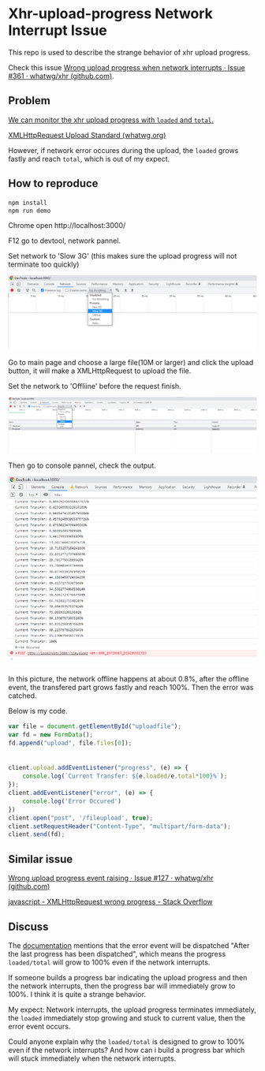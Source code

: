 # Xhr-upload-progress Network Interrupt Issue

This repo is used to describe the strange behavior of xhr upload progress.

Check this issue [Wrong upload progress when network interrupts · Issue #361 · whatwg/xhr (github.com)](https://github.com/whatwg/xhr/issues/361).


## Problem

[We can monitor the xhr upload progress with `loaded` and `total`.](https://stackoverflow.com/questions/76976/how-to-get-progress-from-xmlhttprequest/3694435#3694435)

[XMLHttpRequest Upload Standard (whatwg.org)](https://xhr.spec.whatwg.org/#xmlhttprequestupload)

However, if network error occures  during the upload, the `loaded` grows fastly and reach `total`, which is out of my expect.

## How to reproduce

```
npm install
npm run demo
```

Chrome open http://localhost:3000/

F12 go to devtool, network pannel.

Set network to 'Slow 3G' (this makes sure the upload progress will not terminate too quickly)

 ![image-20221110230734859](https://raw.githubusercontent.com/weihongliang233/My-Markdown-Figures/master/image-20221110230734859.png)

Go to main page and choose a large file(10M or larger) and click the upload button, it will make a XMLHttpRequest to upload the file.

Set the network to 'Offliine' before the request finish.

![image-20221110231531542](https://raw.githubusercontent.com/weihongliang233/My-Markdown-Figures/master/image-20221110231531542.png)

Then go to console pannel, check the output.

![image-20221110232527031](https://raw.githubusercontent.com/weihongliang233/My-Markdown-Figures/master/image-20221110232527031.png)

In this picture, the network offline happens at about 0.8%, after the offline event, the transfered part grows fastly and reach 100%. Then the error was catched.

Below is my code.

```js
var file = document.getElementById("uploadfile");
var fd = new FormData();
fd.append("upload", file.files[0]);


client.upload.addEventListener("progress", (e) => {
    console.log(`Current Transfer: ${e.loaded/e.total*100}%`);
});
client.addEventListener("error", (e) => {
    console.log('Error Occured')
})
client.open("post", '/fileupload', true);
client.setRequestHeader("Content-Type", "multipart/form-data");
client.send(fd);
```

## Similar issue

[Wrong upload progress event raising · Issue #127 · whatwg/xhr (github.com)](https://github.com/whatwg/xhr/issues/127)

[javascript - XMLHttpRequest wrong progress - Stack Overflow](https://stackoverflow.com/questions/42516195/xmlhttprequest-wrong-progress)

## Discuss

 The [documentation](https://xhr.spec.whatwg.org/#suggested-names-for-events-using-the-progressevent-interface) mentions that the error event will be dispatched "After the last progress has been dispatched", which means the progress `loaded/total` will grow to 100% even if the network interrupts. 

If someone builds a progress bar indicating the upload progress and then the network interrupts, then the progress bar will immediately grow to 100%. I think it is quite a strange behavior. 

My expect: Network interrupts, the upload progress terminates immediately, the `loaded` immediately stop growing and stuck to current value, then the error event occurs.

Could anyone explain why the `loaded/total` is designed to grow to 100% even if the network interrupts? And how can i build a progress bar which will stuck immediately when the network interrupts.

